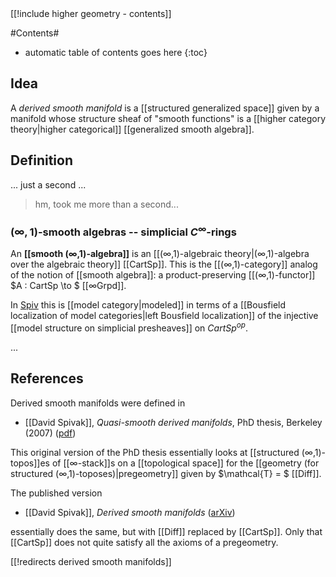 <div class="rightHandSide toc">
[[!include higher geometry - contents]]
</div>

#Contents#
* automatic table of contents goes here
{:toc}


## Idea

A _derived smooth manifold_ is a [[structured generalized space]] given by a manifold whose structure sheaf of "smooth functions" is a [[higher category theory|higher categorical]] [[generalized smooth algebra]].


## Definition

... just a second ...

> hm, took me more than a second...


### $(\infty,1)$-smooth algebras -- simplicial $C^\infty$-rings

An **[[smooth (∞,1)-algebra]]** is an [[(∞,1)-algebraic theory|(∞,1)-algebra over the algebraic theory]] [[CartSp]]. This is the [[(∞,1)-category]] analog of the notion of [[smooth algebra]]: a product-preserving [[(∞,1)-functor]] $A : CartSp \to $ [[∞Grpd]].

In [Spiv](http://arxiv.org/abs/0810.5174) this is [[model category|modeled]] in terms of a [[Bousfield localization of model categories|left Bousfield localization]] of the injective [[model structure on simplicial presheaves]] on $CartSp^{op}$.

...


## References

Derived smooth manifolds were defined in

* [[David Spivak]], _Quasi-smooth derived manifolds_, PhD thesis, Berkeley (2007) ([pdf](http://www.uoregon.edu/~dspivak/files/thesis1.pdf))

This original version of the PhD thesis essentially looks at [[structured (∞,1)-topos]]es of [[∞-stack]]s on a [[topological space]] for the [[geometry (for structured (∞,1)-toposes)|pregeometry]] given by $\mathcal{T} = $ [[Diff]].

The published version

* [[David Spivak]], _Derived smooth manifolds_ ([arXiv](http://arxiv.org/abs/0810.5174))

essentially does the same, but with [[Diff]] replaced by [[CartSp]]. Only that [[CartSp]] does not quite satisfy all the axioms of a pregeometry.


[[!redirects derived smooth manifolds]]